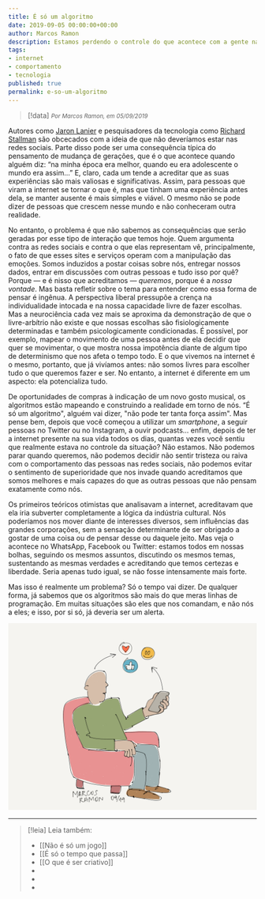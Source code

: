 ```yaml
---
title: É só um algoritmo
date: 2019-09-05 00:00:00+00:00
author: Marcos Ramon
description: Estamos perdendo o controle do que acontece com a gente na internet
tags:
- internet
- comportamento
- tecnologia
published: true
permalink: e-so-um-algoritmo
---
```

> [!data] <small><i>Por Marcos Ramon, em 05/09/2019</i></small>

Autores como [Jaron Lanier](https://amzn.to/2Ly7FmS) e pesquisadores da tecnologia como [Richard Stallman](https://g.co/kgs/ndeqvC) são obcecados com a ideia de que não deveríamos estar nas redes sociais. Parte disso pode ser uma consequência típica do pensamento de mudança de gerações, que é o que acontece quando alguém diz: “na minha época era melhor, quando eu era adolescente o mundo era assim...” E, claro, cada um tende a acreditar que as suas experiências são mais valiosas e significativas. Assim, para pessoas que viram a internet se tornar o que é, mas que tinham uma experiência antes dela, se manter ausente é mais simples e viável. O mesmo não se pode dizer de pessoas que crescem nesse mundo e não conheceram outra realidade.

No entanto, o problema é que não sabemos as consequências que serão geradas por esse tipo de interação que temos hoje. Quem argumenta contra as redes sociais e contra o que elas representam vê, principalmente, o fato de que esses sites e serviços operam com a manipulação das emoções. Somos induzidos a postar coisas sobre nós, entregar nossos dados, entrar em discussões com outras pessoas e tudo isso por quê? Porque — e é nisso que acreditamos — *queremos*, porque é a *nossa vontade*. Mas basta refletir sobre o tema para entender como essa forma de pensar é ingênua. A perspectiva liberal pressupõe a crença na individualidade intocada e na nossa capacidade livre de fazer escolhas. Mas a neurociência cada vez mais se aproxima da demonstração de que o livre-arbítrio não existe e que nossas escolhas são fisiologicamente determinadas e também psicologicamente condicionadas. É possível, por exemplo, mapear o movimento de uma pessoa antes de ela decidir que quer se movimentar, o que mostra nossa impotência diante de algum tipo de determinismo que nos afeta o tempo todo. E o que vivemos na internet é o mesmo, portanto, que já vivíamos antes: não somos livres para escolher tudo o que queremos fazer e ser. No entanto, a internet é diferente em um aspecto: ela potencializa tudo.

De oportunidades de compras à indicação de um novo gosto musical, os algoritmos estão mapeando e construindo a realidade em torno de nós. “É só um algoritmo", alguém vai dizer, "não pode ter tanta força assim". Mas pense bem, depois que você começou a utilizar um *smartphone*, a seguir pessoas no Twitter ou no Instagram, a ouvir podcasts... enfim, depois de ter a internet presente na sua vida todos os dias, quantas vezes você sentiu que realmente estava no controle da situação? Não estamos. Não podemos parar quando queremos, não podemos decidir não sentir tristeza ou raiva com o comportamento das pessoas nas redes sociais, não podemos evitar o sentimento de superioridade que nos invade quando acreditamos que somos melhores e mais capazes do que as outras pessoas que não pensam exatamente como nós. 

Os primeiros teóricos otimistas que analisavam a internet, acreditavam que ela iria subverter completamente a lógica da indústria cultural. Nós poderíamos nos mover diante de interesses diversos, sem influências das grandes corporações, sem a sensação determinante de ser obrigado a gostar de uma coisa ou de pensar desse ou daquele jeito. Mas veja o acontece no WhatsApp, Facebook ou Twitter: estamos todos em nossas bolhas, seguindo os mesmos assuntos, discutindo os mesmos temas, sustentando as mesmas verdades e acreditando que temos certezas e liberdade. Seria apenas tudo igual, se não fosse intensamente mais forte. 

Mas isso é realmente um problema? Só o tempo vai dizer. De qualquer forma, já sabemos que os algoritmos são mais do que meras linhas de programação. Em muitas situações são eles que nos comandam, e não nós a eles; e isso, por si só, já deveria ser um alerta.

![](arquivos/web.png)



---
> [!leia] Leia também:
> - [[Não é só um jogo]]
> - [[É só o tempo que passa]]
> - [[O que é ser criativo]]
> -
> -
> -